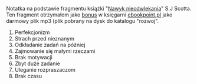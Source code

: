 Notatka na podstawie fragmentu książki "[Nawyk nieodwlekania](https://ebookpoint.pl/ksiazki/nawyk-nieodwlekania-proste-sposoby-pokonania-prokrastynacji-s-j-scott,nawykv.htm?from=ni)" S.J Scotta. Ten fragment otrzymałem jako [bonus](https://ebookpoint.pl/users/bonusy) w księgarni [ebookpoint.pl](https://www.ebookpoint.pl) jako darmowy plik mp3 (plik pobrany na dysk do katalogu "rozwoj".

1.  Perfekcjonizm
2. Strach przed nieznanym
3. Odkładanie zadań na później
4. Zajmowanie się małymi rzeczami
5. Brak motywacji
6. Zbyt duże zadanie
7. Uleganie rozpraszaczom
8. Brak czasu